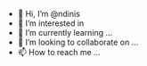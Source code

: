 - 👋 Hi, I’m @ndinis
- 👀 I’m interested in 
- 🌱 I’m currently learning ...
- 💞️ I’m looking to collaborate on ...
- 📫 How to reach me ...

<!---
ndinis/ndinis is a ✨ special ✨ repository because its `README.md` (this file) appears on your GitHub profile.
You can click the Preview link to take a look at your changes.
--->
